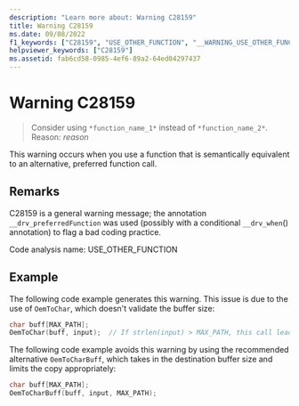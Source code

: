 ```yaml
---
description: "Learn more about: Warning C28159"
title: Warning C28159
ms.date: 09/08/2022
f1_keywords: ["C28159", "USE_OTHER_FUNCTION", "__WARNING_USE_OTHER_FUNCTION"]
helpviewer_keywords: ["C28159"]
ms.assetid: fab6cd58-0985-4ef6-89a2-64ed04297437
---
```

# Warning C28159

> Consider using `*function_name_1*` instead of `*function_name_2*`. Reason: *reason*

This warning occurs when you use a function that is semantically equivalent to an alternative, preferred function call.

## Remarks

C28159 is a general warning message; the annotation `__drv_preferredFunction` was used (possibly with a conditional `__drv_when`() annotation) to flag a bad coding practice.

Code analysis name: USE_OTHER_FUNCTION

## Example

The following code example generates this warning. This issue is due to the use of `OemToChar`, which doesn't validate the buffer size:

```cpp
char buff[MAX_PATH];
OemToChar(buff, input);  // If strlen(input) > MAX_PATH, this call leads to buffer overrun
```

The following code example avoids this warning by using the recommended alternative `OemToCharBuff`, which takes in the destination buffer size and limits the copy appropriately:

```cpp
char buff[MAX_PATH];
OemToCharBuff(buff, input, MAX_PATH);
```
